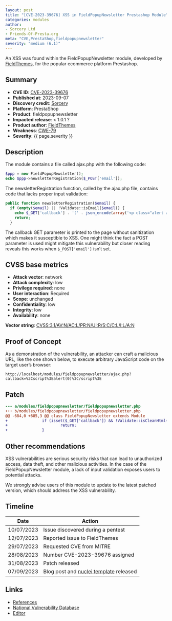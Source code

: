 ```yaml
---
layout: post
title: "[CVE-2023-39676] XSS in FieldPopupNewsletter Prestashop Module"
categories: modules
author:
- Sorcery Ltd
- Friends-Of-Presta.org
meta: "CVE,PrestaShop,fieldpopupnewsletter"
severity: "medium (6.1)"
---
```


An XSS was found within the FieldPopupNewsletter module, developed by [FieldThemes](https://themeforest.net/user/fieldthemes), for the popular ecommerce platform Prestashop.

## Summary

* **CVE ID**: [CVE-2023-39676](https://cve.mitre.org/cgi-bin/cvename.cgi?name=CVE-2023-39676)
* **Published at**: 2023-09-07
* **Discovery credit**: [Sorcery](https://sorcery.ie/)
* **Platform**: PrestaShop
* **Product**: fieldpopupnewsletter
* **Impacted release**: < 1.0.1 ?
* **Product author**: [FieldThemes](https://themeforest.net/user/fieldthemes)
* **Weakness**: [CWE-79](https://cwe.mitre.org/data/definitions/79.html)
* **Severity**: {{ page.severity }}

## Description

The module contains a file called ajax.php with the following code:

```php
$ppp = new FieldPopupNewsletter();
echo $ppp->newsletterRegistration($_POST['email']);
```

The newsletterRegistration function, called by the ajax.php file, contains code that lacks proper input validation:

```php
public function newsletterRegistration($email) {
  if (empty($email) || !Validate::isEmail($email)) {
    echo $_GET['callback'] . '(' . json_encode(array('<p class="alert alert-danger">' . $this->l('Invalid email address.') . '</p>')) . ')';
    return;
  }
```

The callback GET parameter is printed to the page without sanitization which makes it susceptible to XSS. One might think the fact a POST parameter is used might mitigate this vulnerability but closer reading reveals this works when `$_POST['email']` isn’t set.

## CVSS base metrics

* **Attack vector**: network
* **Attack complexity**: low
* **Privilege required**: none
* **User interaction**: Required
* **Scope**: unchanged
* **Confidentiality**: low
* **Integrity**: low
* **Availability**: none

**Vector string**: [CVSS:3.1/AV:N/AC:L/PR:N/UI:R/S:C/C:L/I:L/A:N](https://nvd.nist.gov/vuln-metrics/cvss/v3-calculator?vector=AV:N/AC:L/PR:N/UI:R/S:C/C:L/I:L/A:N)

## Proof of Concept

As a demonstration of the vulnerability, an attacker can craft a malicious URL, like the one shown below, to execute arbitrary JavaScript code on the target user’s browser:

```
http://localhost/modules/fieldpopupnewsletter/ajax.php?callback=%3Cscript%3Ealert(0)%3C/script%3E
```

## Patch

```diff
--- a/modules/fieldpopupnewsletter/fieldpopupnewsletter.php
+++ b/modules/fieldpopupnewsletter/fieldpopupnewsletter.php
@@ -684,0 +685,3 @@ class FieldPopupNewsletter extends Module
+               if (isset($_GET['callback']) && !Validate::isCleanHtml($_GET['callback'])) {
+                       return;
+               }
```

## Other recommendations

XSS vulnerabilities are serious security risks that can lead to unauthorized access, data theft, and other malicious activities. In the case of the FieldPopupNewsletter module, a lack of input validation exposes users to potential attacks.

We strongly advise users of this module to update to the latest patched version, which should address the XSS vulnerability.

## Timeline

| Date | Action |
|--|--|
|10/07/2023 | Issue discovered during a pentest |
|12/07/2023 | Reported issue to FieldThemes |
|29/07/2023 | Requested CVE from MITRE |
|28/08/2023 | Number CVE-2023-39676 assigned |
|31/08/2023 | Patch released |
|07/09/2023 | Blog post and [nuclei template](https://github.com/projectdiscovery/nuclei-templates/pull/8173) released |

## Links

* [References](https://blog.sorcery.ie/posts/fieldpopupnewsletter_xss/)
* [National Vulnerability Database](https://nvd.nist.gov/vuln/detail/CVE-2023-39676)
* [Editor](https://themeforest.net/user/fieldthemes)
